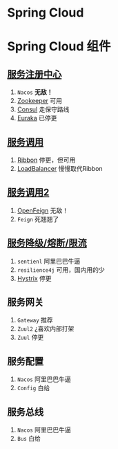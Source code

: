 # Spring Cloud





# Spring Cloud 组件

## [服务注册中心](https://github.com/andochiwa/SpringCloud/blob/master/Notes/%E6%9C%8D%E5%8A%A1%E6%B3%A8%E5%86%8C.md)

1. `Nacos` **无敌！**
2. [Zookeeper](https://github.com/andochiwa/SpringCloud/blob/master/Notes/zookeeper.md) 可用
3. [Consul](https://github.com/andochiwa/SpringCloud/blob/master/Notes/Consul.md) 走保守路线
4. [Euraka](https://github.com/andochiwa/SpringCloud/blob/master/Notes/Eureka.md) 已停更

## [服务调用](https://github.com/andochiwa/SpringCloud/blob/master/Notes/%E6%9C%8D%E5%8A%A1%E8%B0%83%E7%94%A8.md)

1. [Ribbon](https://github.com/andochiwa/SpringCloud/blob/master/Notes/Ribbon.md) 停更，但可用
2. [LoadBalancer](https://github.com/andochiwa/SpringCloud/blob/master/Notes/Ribbon.md) 慢慢取代Ribbon

## [服务调用2](https://github.com/andochiwa/SpringCloud/blob/master/Notes/%E6%9C%8D%E5%8A%A1%E8%B0%83%E7%94%A8.md)

1. [OpenFeign](https://github.com/andochiwa/SpringCloud/blob/master/Notes/OpenFeign.md) 无敌！
2. `Feign` 死翘翘了

## [服务降级/熔断/限流](https://github.com/andochiwa/SpringCloud/blob/master/Notes/%E6%9C%8D%E5%8A%A1%E9%99%8D%E7%BA%A7.md)

1. `sentienl` 阿里巴巴牛逼
2. `resilience4j` 可用，国内用的少
3. [Hystrix](https://github.com/andochiwa/SpringCloud/blob/master/Notes/Hystrix.md) 停更

## 服务网关

1. `Gateway` 推荐
2. `Zuul2` ¿喜欢内部打架
3. `Zuul` 停更

## 服务配置

1. `Nacos` 阿里巴巴牛逼
2. `Config` 白给

## 服务总线

1. `Nacos` 阿里巴巴牛逼
2. `Bus` 白给